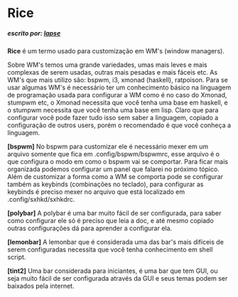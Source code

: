 # Rice
##### escrito por: [lapse](https://t.me/drugsoverdose)

**Rice** é um termo usado para customização em WM's (window managers).

Sobre WM's temos uma grande variedades, umas mais leves e mais complexas de serem usadas, outras mais pesadas e mais fáceis etc.
As WM's que mais utilizo são: bspwm, i3, xmonad (haskell), ratpoison.
Para se usar algumas WM's é necessário ter um conhecimento básico na linguagem de programação usada para configurar a WM como é no caso do Xmonad, stumpwm etc, o Xmonad necessita que você tenha uma base em haskell, e o stumpwm necessita que você tenha uma base em lisp. Claro que para configurar você pode fazer tudo isso sem saber a linguagem, copiado a configuração de outros users, porém o recomendado é que você conheça a linguagem.

**[bspwm]**
No bspwm para customizar ele é necessário mexer em um arquivo somente que fica em .config/bspwm/bspwmrc, esse arquivo é o que configura o modo em como o bspwm vai se comportar. Para ficar mais organizada podemos configurar um panel que falarei no próximo tópico. Além de customizar a forma como a WM se comporta pode se configurar também as keybinds (combinações no teclado), para configurar as keybinds é preciso mexer no arquivo que está localizado em .config/sxhkd/sxhkdrc.

**[polybar]**
A polybar é uma bar muito fácil de ser configurada, para saber como configurar ele só é preciso que leia a doc, e até mesmo copiado outras configurações dá para aprender a configurar ela.

**[lemonbar]**
A lemonbar que é considerada uma das bar's mais difíceis de serem configuradas necessita que você tenha conhecimento em shell script.

**[tint2]**
Uma bar considerada para iniciantes, é uma bar que tem GUI, ou seja muito fácil de ser configurada através da GUI e seus temas podem ser baixados pela internet.
